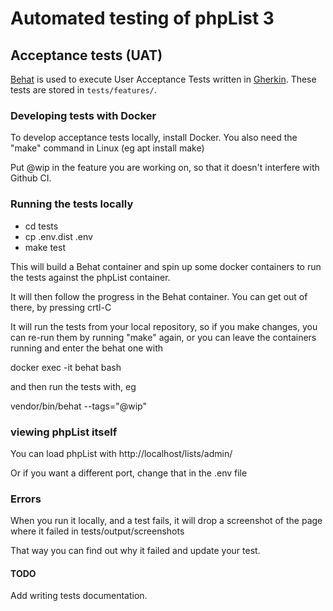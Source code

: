 # Automated testing of phpList 3

## Acceptance tests (UAT)

[Behat](http://behat.org/en/latest/) is used to execute User Acceptance Tests written in [Gherkin](https://github.com/cucumber/cucumber/wiki/Gherkin). These tests are stored in `tests/features/`.

### Developing tests with Docker

To develop acceptance tests locally, install Docker. 
You also need the "make" command in Linux (eg apt install make)

Put @wip in the feature you are working on, so that it doesn't interfere with Github CI.

### Running the tests locally

- cd tests
- cp .env.dist .env
- make test

This will build a Behat container and spin up some docker containers to run the tests against the phpList container.

It will then follow the progress in the Behat container. You can get out of there, by pressing crtl-C

It will run the tests from your local repository, so if you make changes, you can re-run them by running "make" again,
or you can leave the containers running and enter the behat one with

docker exec -it behat bash

and then run the tests with, eg 

vendor/bin/behat --tags="@wip"

### viewing phpList itself

You can load phpList with http://localhost/lists/admin/

Or if you want a different port, change that in the .env file

### Errors

When you run it locally, and a test fails, it will drop a screenshot of the page where it failed in
tests/output/screenshots

That way you can find out why it failed and update your test.

#### TODO

Add writing tests documentation.

